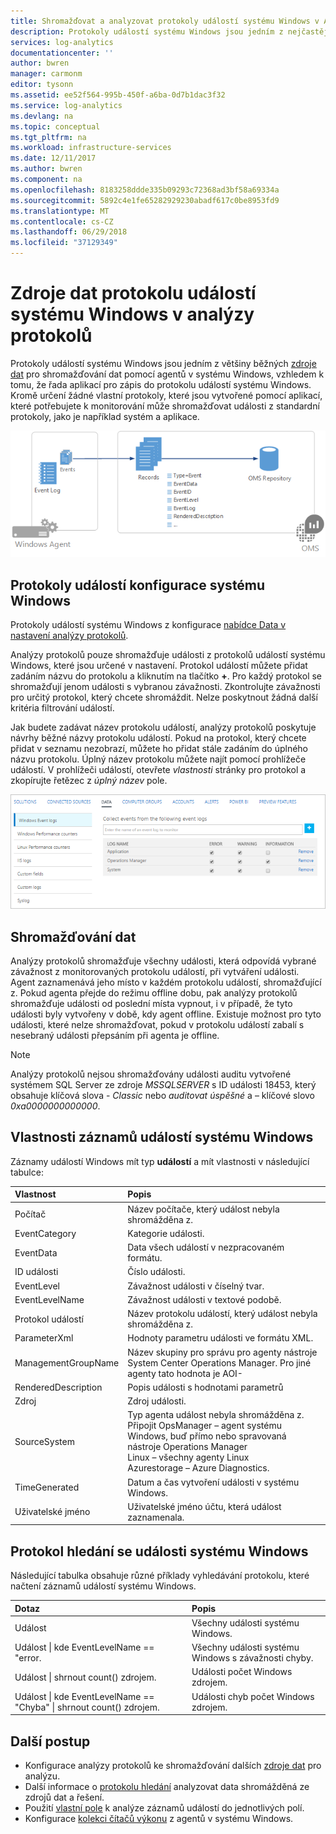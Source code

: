 ```yaml
---
title: Shromažďovat a analyzovat protokoly událostí systému Windows v Azure Log Analytics | Microsoft Docs
description: Protokoly událostí systému Windows jsou jedním z nejčastějších zdroje dat používané analýzy protokolů.  Tento článek popisuje postup konfigurace shromažďování protokolů událostí systému Windows a podrobnosti záznamů, které vytvoří v pracovním prostoru analýzy protokolů.
services: log-analytics
documentationcenter: ''
author: bwren
manager: carmonm
editor: tysonn
ms.assetid: ee52f564-995b-450f-a6ba-0d7b1dac3f32
ms.service: log-analytics
ms.devlang: na
ms.topic: conceptual
ms.tgt_pltfrm: na
ms.workload: infrastructure-services
ms.date: 12/11/2017
ms.author: bwren
ms.component: na
ms.openlocfilehash: 8183258ddde335b09293c72368ad3bf58a69334a
ms.sourcegitcommit: 5892c4e1fe65282929230abadf617c0be8953fd9
ms.translationtype: MT
ms.contentlocale: cs-CZ
ms.lasthandoff: 06/29/2018
ms.locfileid: "37129349"
---
```

# <a name="windows-event-log-data-sources-in-log-analytics"></a>Zdroje dat protokolu událostí systému Windows v analýzy protokolů
Protokoly událostí systému Windows jsou jedním z většiny běžných [zdroje dat](log-analytics-data-sources.md) pro shromažďování dat pomocí agentů v systému Windows, vzhledem k tomu, že řada aplikací pro zápis do protokolu událostí systému Windows.  Kromě určení žádné vlastní protokoly, které jsou vytvořené pomocí aplikací, které potřebujete k monitorování může shromažďovat události z standardní protokoly, jako je například systém a aplikace.

![Události systému Windows](media/log-analytics-data-sources-windows-events/overview.png)     

## <a name="configuring-windows-event-logs"></a>Protokoly událostí konfigurace systému Windows
Protokoly událostí systému Windows z konfigurace [nabídce Data v nastavení analýzy protokolů](log-analytics-data-sources.md#configuring-data-sources).

Analýzy protokolů pouze shromažďuje události z protokolů událostí systému Windows, které jsou určené v nastavení.  Protokol událostí můžete přidat zadáním názvu do protokolu a kliknutím na tlačítko **+**.  Pro každý protokol se shromažďují jenom události s vybranou závažnosti.  Zkontrolujte závažnosti pro určitý protokol, který chcete shromáždit.  Nelze poskytnout žádná další kritéria filtrování událostí.

Jak budete zadávat název protokolu událostí, analýzy protokolů poskytuje návrhy běžné názvy protokolu událostí. Pokud na protokol, který chcete přidat v seznamu nezobrazí, můžete ho přidat stále zadáním do úplného názvu protokolu. Úplný název protokolu můžete najít pomocí prohlížeče událostí. V prohlížeči událostí, otevřete *vlastnosti* stránky pro protokol a zkopírujte řetězec z *úplný název* pole.

![Konfigurace události systému Windows](media/log-analytics-data-sources-windows-events/configure.png)

## <a name="data-collection"></a>Shromažďování dat
Analýzy protokolů shromažďuje všechny události, která odpovídá vybrané závažnost z monitorovaných protokolu událostí, při vytváření události.  Agent zaznamenává jeho místo v každém protokolu událostí, shromažďující z.  Pokud agenta přejde do režimu offline dobu, pak analýzy protokolů shromažďuje události od poslední místa vypnout, i v případě, že tyto události byly vytvořeny v době, kdy agent offline.  Existuje možnost pro tyto události, které nelze shromažďovat, pokud v protokolu událostí zabalí s nesebraný události přepsáním při agenta je offline.

>[!NOTE]
>Analýzy protokolů nejsou shromažďovány události auditu vytvořené systémem SQL Server ze zdroje *MSSQLSERVER* s ID události 18453, který obsahuje klíčová slova - *Classic* nebo *auditovat úspěšné* a – klíčové slovo *0xa0000000000000*.
>

## <a name="windows-event-records-properties"></a>Vlastnosti záznamů událostí systému Windows
Záznamy událostí Windows mít typ **událostí** a mít vlastnosti v následující tabulce:

| Vlastnost | Popis |
|:--- |:--- |
| Počítač |Název počítače, který událost nebyla shromážděna z. |
| EventCategory |Kategorie události. |
| EventData |Data všech událostí v nezpracovaném formátu. |
| ID události |Číslo události. |
| EventLevel |Závažnost události v číselný tvar. |
| EventLevelName |Závažnost události v textové podobě. |
| Protokol událostí |Název protokolu událostí, který událost nebyla shromážděna z. |
| ParameterXml |Hodnoty parametru události ve formátu XML. |
| ManagementGroupName |Název skupiny pro správu pro agenty nástroje System Center Operations Manager.  Pro jiné agenty tato hodnota je AOI-<workspace ID> |
| RenderedDescription |Popis události s hodnotami parametrů |
| Zdroj |Zdroj události. |
| SourceSystem |Typ agenta událost nebyla shromážděna z. <br> Připojit OpsManager – agent systému Windows, buď přímo nebo spravovaná nástroje Operations Manager <br> Linux – všechny agenty Linux  <br> Azurestorage – Azure Diagnostics. |
| TimeGenerated |Datum a čas vytvoření události v systému Windows. |
| Uživatelské jméno |Uživatelské jméno účtu, která událost zaznamenala. |

## <a name="log-searches-with-windows-events"></a>Protokol hledání se události systému Windows
Následující tabulka obsahuje různé příklady vyhledávání protokolu, které načtení záznamů událostí systému Windows.

| Dotaz | Popis |
|:---|:---|
| Událost |Všechny události systému Windows. |
| Událost &#124; kde EventLevelName == "error. |Všechny události systému Windows s závažnosti chyby. |
| Událost &#124; shrnout count() zdrojem. |Události počet Windows zdrojem. |
| Událost &#124; kde EventLevelName == "Chyba" &#124; shrnout count() zdrojem. |Události chyb počet Windows zdrojem. |


## <a name="next-steps"></a>Další postup
* Konfigurace analýzy protokolů ke shromažďování dalších [zdroje dat](log-analytics-data-sources.md) pro analýzu.
* Další informace o [protokolu hledání](log-analytics-log-searches.md) analyzovat data shromážděná ze zdrojů dat a řešení.  
* Použití [vlastní pole](log-analytics-custom-fields.md) k analýze záznamů událostí do jednotlivých polí.
* Konfigurace [kolekci čítačů výkonu](log-analytics-data-sources-performance-counters.md) z agentů v systému Windows.
